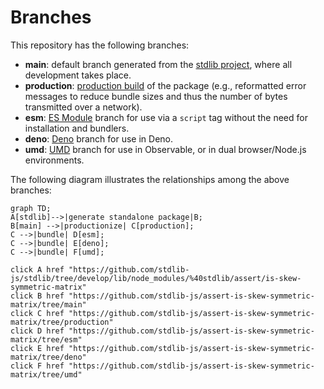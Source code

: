 <!--

@license Apache-2.0

Copyright (c) 2022 The Stdlib Authors.

Licensed under the Apache License, Version 2.0 (the "License");
you may not use this file except in compliance with the License.
You may obtain a copy of the License at

    http://www.apache.org/licenses/LICENSE-2.0

Unless required by applicable law or agreed to in writing, software
distributed under the License is distributed on an "AS IS" BASIS,
WITHOUT WARRANTIES OR CONDITIONS OF ANY KIND, either express or implied.
See the License for the specific language governing permissions and
limitations under the License.

-->

# Branches

This repository has the following branches:

-   **main**: default branch generated from the [stdlib project][stdlib-url], where all development takes place.
-   **production**: [production build][production-url] of the package (e.g., reformatted error messages to reduce bundle sizes and thus the number of bytes transmitted over a network).
-   **esm**: [ES Module][esm-url] branch for use via a `script` tag without the need for installation and bundlers.
-   **deno**: [Deno][deno-url] branch for use in Deno.
-   **umd**: [UMD][umd-url] branch for use in Observable, or in dual browser/Node.js environments.

The following diagram illustrates the relationships among the above branches:

```mermaid
graph TD;
A[stdlib]-->|generate standalone package|B;
B[main] -->|productionize| C[production];
C -->|bundle| D[esm];
C -->|bundle| E[deno];
C -->|bundle| F[umd];

click A href "https://github.com/stdlib-js/stdlib/tree/develop/lib/node_modules/%40stdlib/assert/is-skew-symmetric-matrix"
click B href "https://github.com/stdlib-js/assert-is-skew-symmetric-matrix/tree/main"
click C href "https://github.com/stdlib-js/assert-is-skew-symmetric-matrix/tree/production"
click D href "https://github.com/stdlib-js/assert-is-skew-symmetric-matrix/tree/esm"
click E href "https://github.com/stdlib-js/assert-is-skew-symmetric-matrix/tree/deno"
click F href "https://github.com/stdlib-js/assert-is-skew-symmetric-matrix/tree/umd"
```

[stdlib-url]: https://github.com/stdlib-js/stdlib/tree/develop/lib/node_modules/%40stdlib/assert/is-skew-symmetric-matrix
[production-url]: https://github.com/stdlib-js/assert-is-skew-symmetric-matrix/tree/production
[deno-url]: https://github.com/stdlib-js/assert-is-skew-symmetric-matrix/tree/deno
[umd-url]: https://github.com/stdlib-js/assert-is-skew-symmetric-matrix/tree/umd
[esm-url]: https://github.com/stdlib-js/assert-is-skew-symmetric-matrix/tree/esm